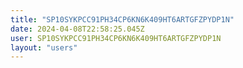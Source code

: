 ```yaml
---
title: "SP10SYKPCC91PH34CP6KN6K409HT6ARTGFZPYDP1N"
date: 2024-04-08T22:58:25.045Z
user: SP10SYKPCC91PH34CP6KN6K409HT6ARTGFZPYDP1N
layout: "users"
---
```

    